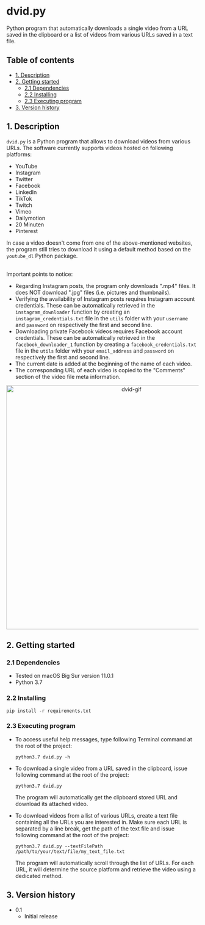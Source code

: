 # dvid.py<!-- omit in toc -->

Python program that automatically downloads a single video from a URL saved in
the clipboard or a list of videos from various URLs saved in a text file.

## Table of contents<!-- omit in toc -->

- [1. Description](#1-description)
- [2. Getting started](#2-getting-started)
  - [2.1 Dependencies](#21-dependencies)
  - [2.2 Installing](#22-installing)
  - [2.3 Executing program](#23-executing-program)
- [3. Version history](#3-version-history)

<!-- toc -->

## 1. Description

`dvid.py` is a Python program that allows to download videos from various URLs.
The software currently supports videos hosted on following platforms:

- YouTube
- Instagram
- Twitter
- Facebook
- LinkedIn
- TikTok
- Twitch
- Vimeo
- Dailymotion
- 20 Minuten
- Pinterest

In case a video doesn't come from one of the above-mentioned websites, the
program still tries to download it using a default method based on the
`youtube_dl` Python package.

\
Important points to notice:

- Regarding Instagram posts, the program only downloads ".mp4" files. It does
  NOT download ".jpg" files (i.e. pictures and thumbnails).
- Verifying the availability of Instagram posts requires Instagram account
  credentials. These can be automatically retrieved in the `instagram_downloader`
  function by creating an `instagram_credentials.txt` file in the `utils` folder
  with your `username` and `password` on respectively the first and second line.
- Downloading private Facebook videos requires Facebook account credentials.
  These can be automatically retrieved in the `facebook_downloader_1`
  function by creating a `facebook_credentials.txt` file in the `utils` folder
  with your `email_address` and `password` on respectively the first and second
  line.
- The current date is added at the beginning of the name of each video.
- The corresponding URL of each video is copied to the "Comments" section of the
  video file meta information.

<p align="center">
	<img src="dvid.gif" alt="dvid-gif" style="width: 640px;"/>
</p>

## 2. Getting started

### 2.1 Dependencies

- Tested on macOS Big Sur version 11.0.1
- Python 3.7

### 2.2 Installing

`pip install -r requirements.txt`

### 2.3 Executing program

- To access useful help messages, type following Terminal command at the
  root of the project:
  
  `python3.7 dvid.py -h`

- To download a single video from a URL saved in the clipboard, issue following
  command at the root of the project:
  
  `python3.7 dvid.py`

  The program will automatically get the clipboard stored
  URL and download its attached video.

- To download videos from a list of various URLs, create a text file containing
  all the URLs you are interested in. Make sure each URL is separated by a line
  break, get the path of the text file and issue following command at the root 
  of the project:
  
  `python3.7 dvid.py --textFilePath /path/to/your/text/file/my_text_file.txt`

  The program will automatically scroll through the list of URLs. For each URL,
  it will determine the source platform and retrieve the video using a
  dedicated method.

## 3. Version history

- 0.1
  - Initial release
